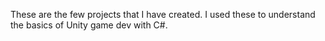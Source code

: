 These are the few projects that I have created. I used these to understand the basics of Unity game dev with C#.
